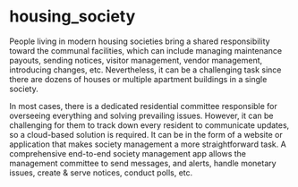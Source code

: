 # housing_society
People living in modern housing societies bring a shared responsibility toward the communal facilities, which can include managing maintenance payouts, sending notices, visitor management, vendor management, introducing changes, etc. Nevertheless, it can be a challenging task since there are dozens of houses or multiple apartment buildings in a single society.

In most cases, there is a dedicated residential committee responsible for overseeing everything and solving prevailing issues. However, it can be challenging for them to track down every resident to communicate updates, so a cloud-based solution is required. It can be in the form of a website or application that makes society management a more straightforward task. A comprehensive end-to-end society management app allows the management committee to send messages, and alerts, handle monetary issues, create & serve notices, conduct polls, etc. 
